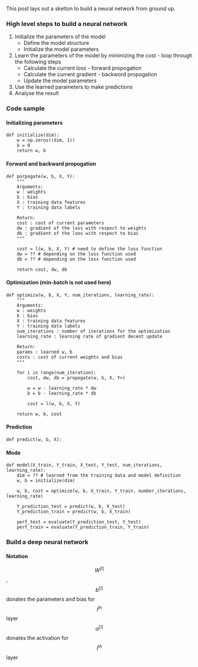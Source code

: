 This post lays out a skelton to build a neural network from ground up.

### High level steps to build a neural network

1. Initialize the parameters of the model
    * Define the model structure
    * Initialize the model parameters
2. Learn the parameters of the model by minimizing the cost - loop through the following steps
    * Calculate the current loss - forward propogation
    * Calculate the current gradient - backword propogation
    * Update the model parameters
3. Use the learned parameters to make predictions
4. Analyse the result

### Code sample

#### Initializing parameters

    def initialize(dim):
        w = np.zeros((dim, 1))
        b = 0
        return w, b

#### Forward and backward propogation

    def porpogate(w, b, X, Y):
        """
        Arguments:
        w : weights
        b : bias
        X : training data features
        Y : training data labels

        Return:
        cost : cost of current parameters
        dw : gradient of the loss with respect to weights
        db : gradient of the loos with respect to bias
        """

        cost = l(w, b, X, Y) # need to define the loss function
        dw = ?? # depending on the loss function used
        db = ?? # depending on the loss function used

        return cost, dw, db

#### Optimization (min-batch is not used here)
    
    def optimiza(w, b, X, Y, num_iterations, learning_rate):
        """
        Arguments:
        w : weights
        b : bias
        X : training data features
        Y : training data labels
        num_iterations : number of iterations for the optimization
        learning_rate : learning rate of gradient decent update
        
        Return:
        params : learned w, b
        costs : cost of current weights and bias
        """

        for i in range(num_iteration):
            cost, dw, db = propogate(w, b, X, Y>)

            w = w - learning_rate * dw
            b = b - learning_rate * db

            cost = l(w, b, X, Y)
        
        return w, b, cost

#### Prediction

    def predict(w, b, X):

#### Mode

    def model(X_train, Y_train, X_test, Y_test, num_iterations, learning_rate):
        dim = ?? # learned from the training data and model definition
        w, b = initialize(dim)

        w, b, cost = optimize(w, b, X_train, Y_train, number_iterations, learning_rate)

        Y_prediction_test = predict(w, b, X_test)
        Y_prediction_train = predict(w, b, X_train)

        perf_test = evaluate(Y_prediction_test, Y_test)
        perf_train = evaluate(Y_prediction_train, Y_train)

### Build a deep neural network

#### Notation

$$W^{[l]}$$, $$b^{[l]}$$ donates the parameters and bias for $$l^{th}$$ layer
$$\alpha^{[l]}$$ donates the activation for $$l^{th}$$ layer
